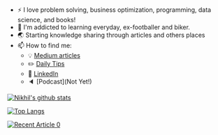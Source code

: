 - :zap: I love problem solving, business optimization, programming, data science, and books!
- 🌱 I'm addicted to learning everyday, ex-footballer and biker.
- 🌏 Starting knowledge sharing through articles and others places
- 📫 How to find me: 
  - :bulb: [Medium articles](https://medium.com/@arnikhil0)
  - :pencil2: [Daily Tips](https://mathdatasimplified.com/)
  - :office: [LinkedIn](https://www.linkedin.com/in/nikhil-ar-b44156140/)
  - :speaker: [Podcast](Not Yet!)

[![Nikhil's github stats](https://github-readme-stats.vercel.app/api?username=Noone2810&count_private=true&show_icons=true&theme=radical&hide_rank=false)](https://github.com/anuraghazra/github-readme-stats)

[![Top Langs](https://github-readme-stats.vercel.app/api/top-langs/?username=Noone2810)](https://github.com/Noone2810/github-readme-stats)

<a target="_blank" href="https://github-readme-medium-recent-article.vercel.app/mzedium/@khuyentran1476/0"><img src="https://github-readme-medium-recent-article.vercel.app/medium/@khuyentran1476/0" alt="Recent Article 0">
